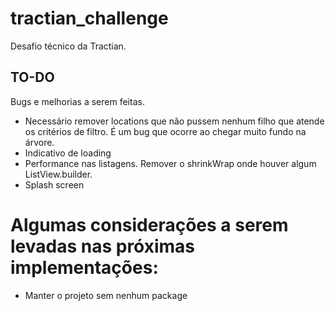 # tractian_challenge

Desafio técnico da Tractian.


## TO-DO

Bugs e melhorias a serem feitas.

- Necessário remover locations que não pussem nenhum filho que atende os critérios de filtro. É um bug que ocorre ao chegar muito fundo na árvore. 
- Indicativo de loading
- Performance nas listagens. Remover o shrinkWrap onde houver algum ListView.builder.
- Splash screen

# Algumas considerações a serem levadas nas próximas implementações:
- Manter o projeto sem nenhum package

 
